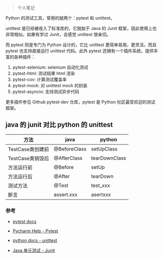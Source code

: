 > 个人笔记

Python 的测试工具，常用的就两个：pytest 和 unittest。

unittest 是已经被收入了标准库的，它脱胎于 Java 的 Junit 框架，因此使用上也非常相似。如果有学过
Junit，会感觉 unittest 很亲切。

而 pytest 则是专门为 Python 设计的，它比 unittest 更简单易用，更灵活，而且 pytest 也支持直接运行
unittest 代码。此外 pytest 还拥有一个插件系统，提供丰富的各种插件：

1. pytest-selenium: selenium 自动化测试
1. pytest-html: 测试结果 html 渲染
1. pytest-cov: 计算测试覆盖率
1. pytest-mock: 对 unittest mock 的封装
1. pytest-asyncio: 支持测试异步代码

更多插件参见 Github pytest-dev 仓库，pytest 是 Python 社区最受欢迎的测试框架。

## java 的 junit 对比 python 的 unittest

| 方法             | java         | python        |
| ---------------- | ------------ | ------------- |
| TestCase类创建前 | @BeforeClass | setUpClass    |
| TestCase类销毁后 | @AfterClass  | tearDownClass |
| 方法运行前       | @Before      | setUp         |
| 方法运行后       | @After       | tearDown      |
| 测试方法         | @Test        | test_xxx      |
| 断言             | assert.xxx   | asertxxx      |

### 参考

- [pytest docs](https://docs.pytest.org/en/latest/)
- [Pycharm Help - Pytest](https://www.jetbrains.com/help/pycharm/pytest.html)

- [python docs - unittest](https://docs.python.org/3/library/unittest.html)
- [Java 单元测试 - Junit](https://www.cnblogs.com/kirito-c/p/9203785.html)
